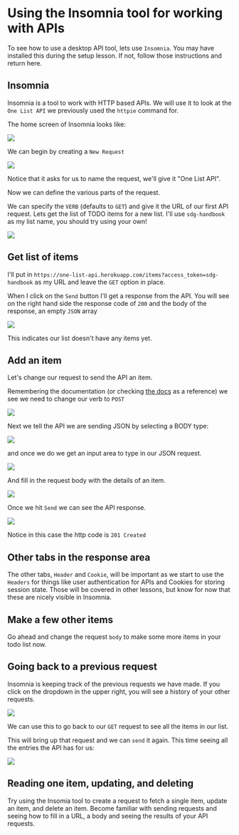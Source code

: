 # Using the Insomnia tool for working with APIs

To see how to use a desktop API tool, lets use `Insomnia`. You may have installed this during the setup lesson. If not, follow those instructions and return here.

## Insomnia

Insomnia is a tool to work with HTTP based APIs. We will use it to look at the `One List API` we previously used the `httpie` command for.

The home screen of Insomnia looks like:

![](./assets/insomnia1.png)

We can begin by creating a `New Request`

![](./assets/new-request.png)

Notice that it asks for us to name the request, we'll give it "One List API".

Now we can define the various parts of the request.

We can specify the `VERB` (defaults to `GET`) and give it the URL of our first API request. Lets get the list of TODO items for a new list. I'll use `sdg-handbook` as my list name, you should try using your own!

![](./assets/get-example.png)

## Get list of items

I'll put in `https://one-list-api.herokuapp.com/items?access_token=sdg-handbook` as my URL and leave the `GET` option in place.

When I click on the `Send` button I'll get a response from the API. You will see on the right hand side the response code of `200` and the body of the response, an empty `JSON` array

![](./assets/get-response.png)

This indicates our list doesn't have any items yet.

## Add an item

Let's change our request to send the API an item.

Remembering the documentation (or checking [the docs](https://one-list-api.herokuapp.com) as a reference) we see we need to change our verb to `POST`

![](./assets/post-dropdown.png)

Next we tell the API we are sending JSON by selecting a BODY type:

![](./assets/post-body-type.png)

and once we do we get an input area to type in our JSON request.

![](./assets/json-request-body.png)

And fill in the request body with the details of an item.

![](./assets/full-post-request.png)

Once we hit `Send` we can see the API response.

![](./assets/post-request-response.png)

Notice in this case the http code is `201 Created`

## Other tabs in the response area

The other tabs, `Header` and `Cookie`, will be important as we start to use the `Headers` for things like user authentication for APIs and Cookies for storing session state. Those will be covered in other lessons, but know for now that these are nicely visible in Insomnia.

## Make a few other items

Go ahead and change the request `body` to make some more items in your todo list now.

## Going back to a previous request

Insomnia is keeping track of the previous requests we have made. If you click on the dropdown in the upper right, you will see a history of your other requests.

![](./assets/previous-request.png)

We can use this to go back to our `GET` request to see all the items in our list.

This will bring up that request and we can `send` it again. This time seeing all the entries the API has for us:

![](./assets/list-with-entries.png)

## Reading one item, updating, and deleting

Try using the Insomia tool to create a request to fetch a single item, update an item, and delete an item. Become familiar with sending requests and seeing how to fill in a URL, a body and seeing the results of your API requests.
